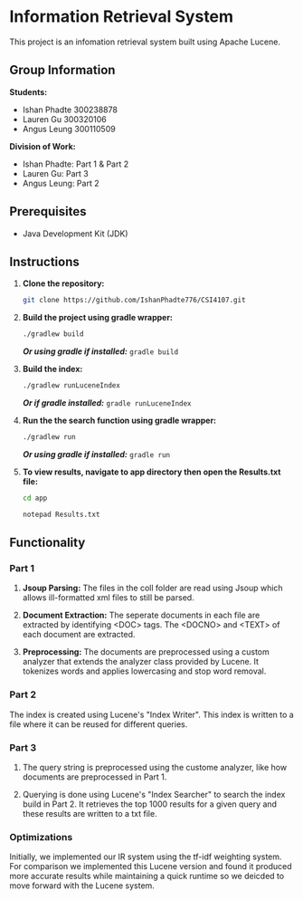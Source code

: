 # Information Retrieval System

This project is an infomation retrieval system built using Apache Lucene.

## Group Information

**Students:**

- Ishan Phadte 300238878
- Lauren Gu 300320106
- Angus Leung 300110509

**Division of Work:**

- Ishan Phadte: Part 1 & Part 2
- Lauren Gu: Part 3
- Angus Leung: Part 2

## Prerequisites

- Java Development Kit (JDK)

## Instructions

1. **Clone the repository:**

   ```bash
   git clone https://github.com/IshanPhadte776/CSI4107.git
   ```

2. **Build the project using gradle wrapper:**

   ```bash
   ./gradlew build
   ```

   **_Or using gradle if installed:_** `gradle build`

3. **Build the index:**

   ```bash
   ./gradlew runLuceneIndex
   ```

   **_Or if gradle installed:_** `gradle runLuceneIndex`

4. **Run the the search function using gradle wrapper:**

   ```bash
   ./gradlew run
   ```

   **_Or using gradle if installed:_** `gradle run`

5. **To view results, navigate to app directory then open the Results.txt file:**

   ```bash
   cd app

   notepad Results.txt
   ```

## Functionality

### Part 1

1. **Jsoup Parsing:** The files in the coll folder are read using Jsoup which allows ill-formatted xml files to still be parsed.

2. **Document Extraction:** The seperate documents in each file are extracted by identifying \<DOC> tags. The \<DOCNO> and \<TEXT> of each document are extracted.

3. **Preprocessing:** The documents are preprocessed using a custom analyzer that extends the analyzer class provided by Lucene.
   It tokenizes words and applies lowercasing and stop word removal.

### Part 2

The index is created using Lucene's "Index Writer". This index is written to a file where it can be reused for different queries.

### Part 3

1. The query string is preprocessed using the custome analyzer, like how documents are preprocessed in Part 1.

2. Querying is done using Lucene's "Index Searcher" to search the index build in Part 2. It retrieves the top 1000 results for a given query and these results are written to a txt file.

### Optimizations

Initially, we implemented our IR system using the tf-idf weighting system. For comparison we implemented this Lucene version and found it produced more accurate results while maintaining a quick runtime so we deicded to move forward with the Lucene system.
